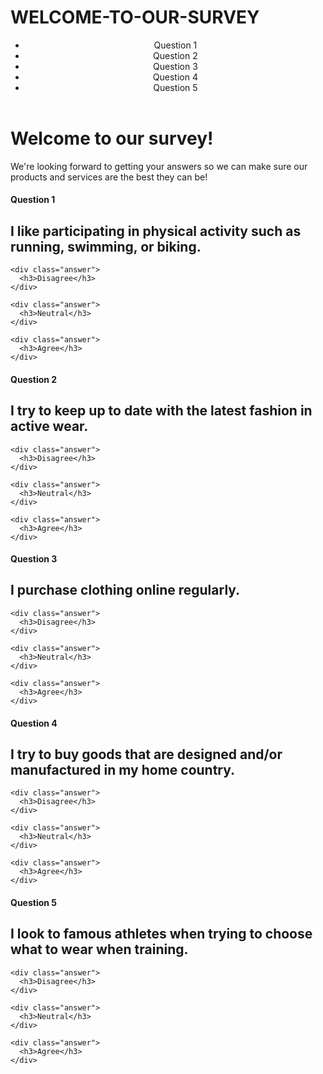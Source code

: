 # WELCOME-TO-OUR-SURVEY
<!DOCTYPE html>
<html>
<head>
  <title>Please Participate in Our Survey!</title>
  <link href="https://fonts.googleapis.com/css?family=Oswald:300,700|Varela+Round" rel="stylesheet">
  <link rel="stylesheet" href="style.css">
</head>
<body>

  <header>
    <ul>
      <li>Question 1</li>
      <li>Question 2</li>
      <li>Question 3</li>
      <li>Question 4</li>
      <li>Question 5</li>
    </ul>
  </header>
  
  <div class="welcome">
    <h1>Welcome to our survey!</h1>
    <p>We're looking forward to getting your answers so we can make sure our products and services are the best they can be!</p>
  </div>

  <div class="question">
    <h4>Question 1</h4>
    <h2>I like participating in physical activity such as running, swimming, or biking.</h2>

    <div class="answer">
      <h3>Disagree</h3>
    </div>

    <div class="answer">
      <h3>Neutral</h3>
    </div>

    <div class="answer">
      <h3>Agree</h3>
    </div>
  </div>

  <div class="question">
    <h4>Question 2</h4>
    <h2>I try to keep up to date with the latest fashion in active wear.</h2>

    <div class="answer">
      <h3>Disagree</h3>
    </div>

    <div class="answer">
      <h3>Neutral</h3>
    </div>

    <div class="answer">
      <h3>Agree</h3>
    </div>
  </div>

  <div class="question">
    <h4>Question 3</h4>
    <h2>I purchase clothing online regularly.</h2>

    <div class="answer">
      <h3>Disagree</h3>
    </div>

    <div class="answer">
      <h3>Neutral</h3>
    </div>

    <div class="answer">
      <h3>Agree</h3>
    </div>
  </div>

  <div class="question">
    <h4>Question 4</h4>
    <h2>I try to buy goods that are designed and/or manufactured in my home country.</h2>

    <div class="answer">
      <h3>Disagree</h3>
    </div>

    <div class="answer">
      <h3>Neutral</h3>
    </div>

    <div class="answer">
      <h3>Agree</h3>
    </div>
  </div>

  <div class="question">
    <h4>Question 5</h4>
    <h2>I look to famous athletes when trying to choose what to wear when training.</h2>

    <div class="answer">
      <h3>Disagree</h3>
    </div>

    <div class="answer">
      <h3>Neutral</h3>
    </div>

    <div class="answer">
      <h3>Agree</h3>
    </div>
  </div>

</body>
</html>
